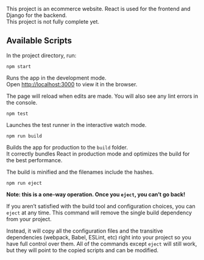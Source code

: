
This project is an ecommerce website. React is used for the frontend and Django for the backend.<br /> 
This project is not fully complete yet.


## Available Scripts

In the project directory, run:

    npm start

Runs the app in the development mode.<br />
Open [http://localhost:3000](http://localhost:3000) to view it in the browser.

The page will reload when edits are made. You will also see any lint errors in the console.

    npm test

Launches the test runner in the interactive watch mode.<br />

    npm run build

Builds the app for production to the `build` folder.<br />
It correctly bundles React in production mode and optimizes the build for the best performance.

The build is minified and the filenames include the hashes.<br />

    npm run eject

**Note: this is a one-way operation. Once you `eject`, you can’t go back!**

If you aren’t satisfied with the build tool and configuration choices, you can `eject` at any time. This command will remove the single build dependency from your project.

Instead, it will copy all the configuration files and the transitive dependencies (webpack, Babel, ESLint, etc) right into your project so you have full control over them. All of the commands except `eject` will still work, but they will point to the copied scripts and can be modified.
